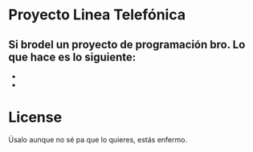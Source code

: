 # Proyecto Linea Telefónica
Si brodel un proyecto de programación bro. Lo que hace es lo siguiente:
- 
-
-
# License
Úsalo aunque no sé pa que lo quieres, estás enfermo.
